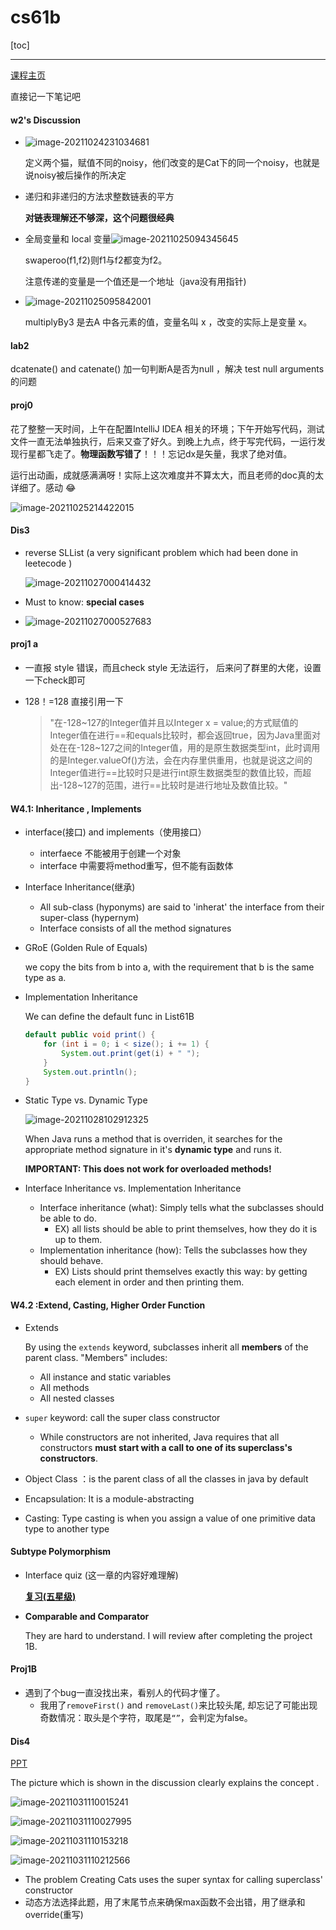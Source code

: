 # cs61b



[toc]

---

[课程主页](https://sp18.datastructur.es/)

直接记一下笔记吧

#### w2's Discussion

- ![image-20211024231034681](https://raw.githubusercontent.com/RamezesDong/MyCSNotes/main/Notes/cs61b/image-20211024231034681.png)

  定义两个猫，赋值不同的noisy，他们改变的是Cat下的同一个noisy，也就是说noisy被后操作的所决定

- 递归和非递归的方法求整数链表的平方

  **对链表理解还不够深，这个问题很经典**

- 全局变量和 local 变量![image-20211025094345645](https://raw.githubusercontent.com/RamezesDong/MyCSNotes/main/Notes/cs61b/image-20211025094345645.png)

  swaperoo(f1,f2)则f1与f2都变为f2。

  注意传递的变量是一个值还是一个地址（java没有用指针)

- ![image-20211025095842001](https://raw.githubusercontent.com/RamezesDong/MyCSNotes/main/Notes/cs61b/image-20211025095842001.png)

  multiplyBy3 是去A 中各元素的值，变量名叫 x ，改变的实际上是变量 x。

#### lab2

dcatenate() and catenate() 加一句判断A是否为null ，解决 test null arguments 的问题

#### proj0

花了整整一天时间，上午在配置IntelliJ IDEA 相关的环境；下午开始写代码，测试文件一直无法单独执行，后来又查了好久。到晚上九点，终于写完代码，一运行发现行星都飞走了。**物理函数写错了**！！！忘记dx是矢量，我求了绝对值。

运行出动画，成就感满满呀！实际上这次难度并不算太大，而且老师的doc真的太详细了。感动 :joy:

![image-20211025214422015](https://raw.githubusercontent.com/RamezesDong/MyCSNotes/main/Notes/cs61b/image-20211025214422015.png)

#### Dis3

- reverse SLList (a very significant problem which had been done in leetecode )

  ![image-20211027000414432](https://raw.githubusercontent.com/RamezesDong/MyCSNotes/main/Notes/cs61b/image-20211027000414432.png)

- Must to know: **special cases** 
- ![image-20211027000527683](https://raw.githubusercontent.com/RamezesDong/MyCSNotes/main/Notes/cs61b/image-20211027000527683.png)

#### proj1 a

- 一直报 style 错误，而且check style 无法运行， 后来问了群里的大佬，设置一下check即可

- 128！=128 直接引用一下

  > "在-128~127的Integer值并且以Integer x = value;的方式赋值的Integer值在进行==和equals比较时，都会返回true，因为Java里面对处在在-128~127之间的Integer值，用的是原生数据类型int，此时调用的是Integer.valueOf()方法，会在内存里供重用，也就是说这之间的Integer值进行==比较时只是进行int原生数据类型的数值比较，而超出-128~127的范围，进行==比较时是进行地址及数值比较。"


#### W4.1: Inheritance , Implements

- interface(接口) and implements（使用接口）

  	- interfaece 不能被用于创建一个对象
  	- interface 中需要将method重写，但不能有函数体

- Interface Inheritance(继承)

  - All sub-class (hyponyms) are said to 'inherat' the interface from their super-class (hypernym)
  - Interface consists of all the method signatures

- GRoE (Golden Rule of Equals)

  we copy the bits from b into a, with the requirement that b is the same type as a.

- Implementation Inheritance 

  We can define the default func in List61B

  ```java
  default public void print() {
      for (int i = 0; i < size(); i += 1) {
          System.out.print(get(i) + " ");
      }
      System.out.println();
  }
  ```

- Static Type vs. Dynamic Type

  ![image-20211028102912325](https://raw.githubusercontent.com/RamezesDong/MyCSNotes/main/Notes/cs61b/image-20211028102912325.png)

  When Java runs a method that is overriden, it searches for the appropriate method signature in it's **dynamic type** and runs it.

  **IMPORTANT: This does not work for overloaded methods!**

- Interface Inheritance vs. Implementation Inheritance

  - Interface inheritance (what): Simply tells what the subclasses should be able to do.
    - EX) all lists should be able to print themselves, how they do it is up to them.
  - Implementation inheritance (how): Tells the subclasses how they should behave.
    - EX) Lists should print themselves exactly this way: by getting each element in order and then printing them.

#### W4.2 :Extend, Casting, Higher Order Function

- Extends

  By using the `extends` keyword, subclasses inherit all **members** of the parent class. "Members" includes:

  - All instance and static variables
  - All methods
  - All nested classes

- `super` keyword: call the super class constructor

  - While constructors are not inherited, Java requires that all constructors **must start with a call to one of its superclass's constructors**.

- Object Class ：is the parent class of all the classes in java by default

- Encapsulation: It is a module-abstracting

- Casting: Type casting is when you assign a value of one primitive data type to another type

#### Subtype Polymorphism

- Interface quiz (这一章的内容好难理解)

  [**复习(五星级)**](https://www.youtube.com/watch?v=dbdbcbhe3Jk)

- **Comparable and Comparator**

  They are hard to understand. I will review after completing the project 1B.

#### Proj1B

- 遇到了个bug一直没找出来，看别人的代码才懂了。
  - 我用了`removeFirst()` and `removeLast()`来比较头尾, 却忘记了可能出现奇数情况：取头是个字符，取尾是`“”`，会判定为false。

#### Dis4

[PPT](https://docs.google.com/presentation/d/1uN5LwebE8ntlJHJTsCixhP4squ-r_xVUC2vcq8FfUXM/edit#slide=id.g306ea6a40e_0_70)

The picture which is shown in the discussion clearly explains the concept .

![image-20211031110015241](https://raw.githubusercontent.com/RamezesDong/MyCSNotes/main/Notes/cs61b/image-20211031110015241.png)



![image-20211031110027995](https://raw.githubusercontent.com/RamezesDong/MyCSNotes/main/Notes/cs61b/image-20211031110027995.png)



![image-20211031110153218](https://raw.githubusercontent.com/RamezesDong/MyCSNotes/main/Notes/cs61b/image-20211031110153218.png)

![image-20211031110212566](https://raw.githubusercontent.com/RamezesDong/MyCSNotes/main/Notes/cs61b/image-20211031110212566.png)

- The problem Creating Cats uses the super syntax for calling superclass' constructor
- 动态方法选择此题，用了末尾节点来确保max函数不会出错，用了继承和override(重写)



  



















